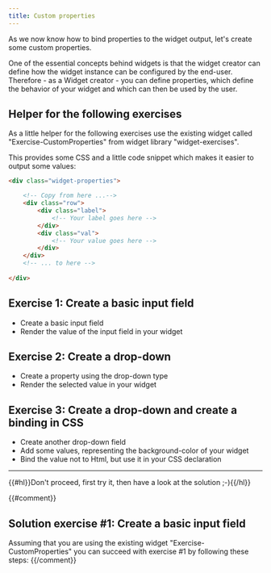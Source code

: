 ```yaml
---
title: Custom properties
---
```


As we now know how to bind properties to the widget output, let's create some custom properties.

One of the essential concepts behind widgets is that the widget creator can define how the widget instance can be configured by the end-user.
Therefore - as a Widget creator - you can define properties, which define the behavior of your widget and which can then be used by the user.

## Helper for the following exercises

As a little helper for the following exercises use the existing widget called "Exercise-CustomProperties" from widget library "widget-exercises".

This provides some CSS and a little code snippet which makes it easier to output some values:

```html
<div class="widget-properties">

	<!-- Copy from here ...-->
	<div class="row">
		<div class="label">
			<!-- Your label goes here -->
		</div>
		<div class="val">
			<!-- Your value goes here -->
		</div>
	</div>
	<!-- ... to here -->
	
</div>
```


## Exercise 1: Create a basic input field

- Create a basic input field
- Render the value of the input field in your widget

## Exercise 2: Create a drop-down

- Create a property using the drop-down type
- Render the selected value in your widget

## Exercise 3: Create a drop-down and create a binding in CSS

- Create another drop-down field
- Add some values, representing the background-color of your widget
- Bind the value not to Html, but use it in your CSS declaration

---

{{#hl}}Don't proceed, first try it, then have a look at the solution ;-){{/hl}}

{{#comment}}
## Solution exercise #1: Create a basic input field

Assuming that you are using the existing widget "Exercise-CustomProperties" you can succeed with exercise #1 by following these steps:
{{/comment}}





